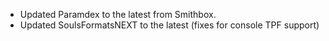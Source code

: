 * Updated Paramdex to the latest from Smithbox.
* Updated SoulsFormatsNEXT to the latest (fixes for console TPF support)

